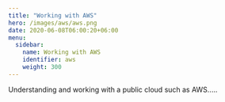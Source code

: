 ```yaml
---
title: "Working with AWS"
hero: /images/aws/aws.png
date: 2020-06-08T06:00:20+06:00
menu:
  sidebar:
    name: Working with AWS
    identifier: aws
    weight: 300
---
```

Understanding and working with a public cloud such as AWS.....